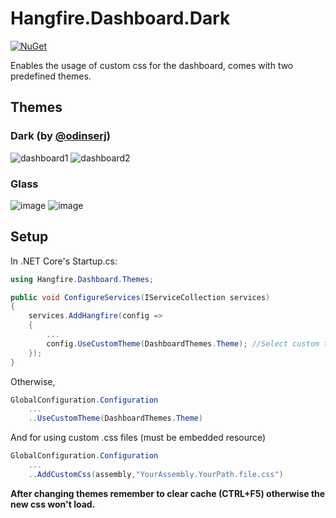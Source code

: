 # Hangfire.Dashboard.Dark

[![NuGet](https://img.shields.io/nuget/v/rodriGS750.Hangfire.Dashboard.Themes.Dark)](https://www.nuget.org/packages/rodriGS750.Hangfire.Dashboard.Themes.Dark/)

Enables the usage of custom css for the dashboard, comes with two predefined themes.

## Themes

### Dark (by [@odinserj](https://github.com/HangfireIO/Hangfire/blob/master/src/Hangfire.Core/Dashboard/Content/css/hangfire-dark.css))
![dashboard1](https://user-images.githubusercontent.com/57366583/222802062-5d42dcb3-ea57-4e1f-afa4-661e7d96b6c6.png)
![dashboard2](https://user-images.githubusercontent.com/57366583/222802085-08a14f96-ef34-4ffc-9ccf-55e2d44d7f3c.png)


### Glass
![image](https://user-images.githubusercontent.com/57366583/222836080-a4efce20-1dcc-423f-9b01-80336bacc3c5.png)
![image](https://user-images.githubusercontent.com/57366583/222836569-c014f31a-fe1b-47f5-afdd-f0561f8b9d6c.png)



## Setup

In .NET Core's Startup.cs:
```c#
using Hangfire.Dashboard.Themes;

public void ConfigureServices(IServiceCollection services)
{
    services.AddHangfire(config =>
    {
        ...
        config.UseCustomTheme(DashboardThemes.Theme); //Select custom theme
    });
}
```

Otherwise,
```c#
GlobalConfiguration.Configuration
    ...
    ..UseCustomTheme(DashboardThemes.Theme)
```

And for using custom .css files (must be embedded resource)
```c#
GlobalConfiguration.Configuration
    ...
    ..AddCustomCss(assembly,"YourAssembly.YourPath.file.css")
```

**After changing themes remember to clear cache (CTRL+F5) otherwise the new css won't load.**

